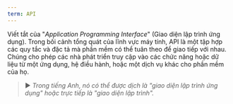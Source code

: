 ```yaml
---
term: API
---
```


Viết tắt của "*Application Programming Interface*" (Giao diện lập trình ứng dụng). Trong bối cảnh tổng quát của lĩnh vực máy tính, API là một tập hợp các quy tắc và đặc tả mà phần mềm có thể tuân theo để giao tiếp với nhau. Chúng cho phép các nhà phát triển truy cập vào các chức năng hoặc dữ liệu từ một ứng dụng, hệ điều hành, hoặc một dịch vụ khác cho phần mềm của họ.

> ► *Trong tiếng Anh, nó có thể được dịch là "giao diện lập trình ứng dụng" hoặc trực tiếp là "giao diện lập trình".*